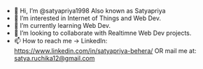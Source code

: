 - 👋 Hi, I’m @satyapriya1998 Also known as Satyapriya
- 👀 I’m interested in Internet of Things and Web Dev.
- 🌱 I’m currently learning Web Dev.
- 💞️ I’m looking to collaborate with Realtimne Web Dev projects.
- 📫 How to reach me -> LinkedIn: https://www.linkedin.com/in/satyapriya-behera/ OR mail me at: satya.ruchika12@gmail.com

<!---
satyapriya1998/satyapriya1998 is a ✨ special ✨ repository because its `README.md` (this file) appears on your GitHub profile.
You can click the Preview link to take a look at your changes.
--->

